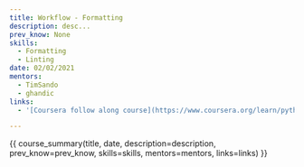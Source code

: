 ```yaml
---
title: Workflow - Formatting
description: desc...
prev_know: None
skills:
  - Formatting
  - Linting
date: 02/02/2021
mentors: 
  - TimSando
  - ghandic
links:
  - '[Coursera follow along course](https://www.coursera.org/learn/python-data?specialization=python#syllabus){target=_blank}'

---
```


{{ course_summary(title, date, description=description, prev_know=prev_know, skills=skills, mentors=mentors, links=links) }}